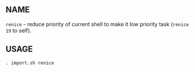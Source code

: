 ## NAME

`renice` - reduce priority of current shell to make it low priority task (`renice 19` to self).

## USAGE

`. import.sh renice`
